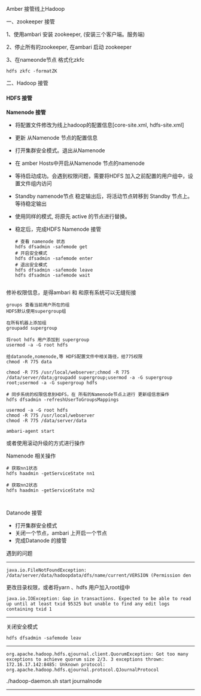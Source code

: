 Amber 接管线上Hadoop

一、zookeeper 接管

1、使用ambari 安装 zookeeper, (安装三个客户端。服务端)

2、停止所有的zookeeper, 在ambari 启动 zookeeper

3、在nameonde节点 格式化zkfc

```
hdfs zkfc -formatZK
```



二、Hadoop 接管

#### HDFS 接管

**Namenode 接管**

- 将配置文件修改为线上hadoop的配置信息[core-site.xml, hdfs-site.xml]

- 更新 从Namenode 节点的配置信息

- 打开集群安全模式。退出从Namenode

- 在 amber  Hosts中开启从Namenode 节点的namenode

- 等待启动成功。会遇到权限问题，需要将HDFS 加入之前配置的用户组中，设置文件组内访问

- Standby namenode节点 稳定输出后，将活动节点转移到 Standby 节点上。等待稳定输出

- 使用同样的模式, 将原先 active 的节点进行替换。

- 稳定后，完成HDFS Namenode 接管

  

  ```
  # 查看 namenode 状态
  hdfs dfsadmin -safemode get
  # 开启安全模式
  hdfs dfsadmin -safemode enter
  # 退出安全模式
  hdfs dfsadmin -safemode leave
  hdfs dfsadmin -safemode wait
  		
  ```

修补权限信息，是得ambari 和 和原有系统可以无缝衔接
```
groups 查看当前用户所在的组 
HDFS默认使用supergroup组

在所有机器上添加组
groupadd supergroup

将root hdfs 用户添加到 supergroup
usermod -a -G root hdfs

给datanode,nomenode,等 HDFS配置文件中相关路径，给775权限
chmod -R 775 data

chmod -R 775 /usr/local/webserver;chmod -R 775 /data/server/data;groupadd supergroup;usermod -a -G supergroup root;usermod -a -G supergroup hdfs

# 同步系统的权限信息到HDFS，在 所有的Namenode节点上进行 更新组信息操作
hdfs dfsadmin -refreshUserToGroupsMappings

```

```
usermod -a -G root hdfs
chmod -R 775 /usr/local/webserver
chmod -R 775 /data/server/data

ambari-agent start
```



或者使用滚动升级的方式进行操作

Namenode 相关操作

```
# 获取nn1状态
hdfs haadmin -getServiceState nn1

# 获取nn2状态
hdfs haadmin -getServiceState nn2



```







Datanode 接管

- 打开集群安全模式
- 关闭一个节点，ambari 上开启一个节点
- 完成Datanode 的接管

遇到的问题

----------------------



```
java.io.FileNotFoundException: /data/server/data/hadoopdata/dfs/name/current/VERSION (Permission den
```

更改目录权限，或者将yarn 、hdfs 用户加入root组中

```
java.io.IOException: Gap in transactions. Expected to be able to read up until at least txid 95325 but unable to find any edit logs containing txid 1
```



--------------

关闭安全模式

```
hdfs dfsadmin -safemode leav
```

-------------

```
org.apache.hadoop.hdfs.qjournal.client.QuorumException: Got too many exceptions to achieve quorum size 2/3. 3 exceptions thrown:
172.16.17.142:8485: Unknown protocol: org.apache.hadoop.hdfs.qjournal.protocol.QJournalProtocol
```

./hadoop-daemon.sh start journalnode

-----------

